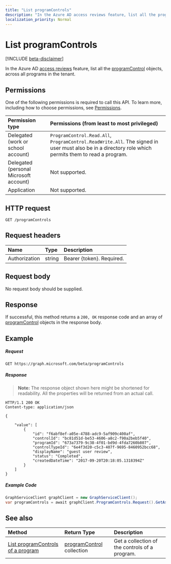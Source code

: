 ```yaml
---
title: "List programControls"
description: "In the Azure AD access reviews feature, list all the programControl objects, across all programs in the tenant."
localization_priority: Normal
---
```


# List programControls

[!INCLUDE [beta-disclaimer](../../includes/beta-disclaimer.md)]

In the Azure AD [access reviews](../resources/accessreviews-root.md) feature, list all the [programControl](../resources/programcontrol.md) objects, across all programs in the tenant.
## Permissions
One of the following permissions is required to call this API. To learn more, including how to choose permissions, see [Permissions](/graph/permissions-reference).

|Permission type                        | Permissions (from least to most privileged)              |
|:--------------------------------------|:---------------------------------------------------------|
|Delegated (work or school account)     | `ProgramControl.Read.All`, `ProgramControl.ReadWrite.All`.  The signed in user must also be in a directory role which permits them to read a program. |
|Delegated (personal Microsoft account) | Not supported. |
|Application                            | Not supported. |

## HTTP request
<!-- { "blockType": "ignored" } -->
```http
GET /programControls
```
## Request headers
| Name         | Type        | Description |
|:-------------|:------------|:------------|
| Authorization | string | Bearer \{token\}. Required. |

## Request body
No request body should be supplied.

## Response
If successful, this method returns a `200, OK` response code and an array of [programControl](../resources/programcontrol.md) objects in the response body.

## Example
##### Request

<!-- {
  "blockType": "request",
  "name": "get_programControl"
}-->
```http
GET https://graph.microsoft.com/beta/programControls
```

##### Response
>**Note:** The response object shown here might be shortened for readability. All the properties will be returned from an actual call.
<!-- {
  "blockType": "response",
  "truncated": true,
  "@odata.type": "microsoft.graph.programControl",
    "isCollection": true
} -->
```http
HTTP/1.1 200 OK
Content-type: application/json

{

    "value": [
        {
            "id": "f6abf8ef-a05e-4788-adc9-5af909c400af",
            "controlId": "bc81d51d-be53-4606-a8c2-f90a2beb5f40",
            "programId": "673a7379-9c38-4f01-bd9d-4fda7260b807",
            "controlTypeId": "6e4f3d20-c5c3-407f-9695-8460952bcc68",
            "displayName": "guest user review",
            "status": "Completed",
            "createdDateTime": "2017-09-20T20:18:05.1318394Z"
        }
    ]
}

```

##### Example Code

```C#
GraphServiceClient graphClient = new GraphServiceClient();
var programControls = await graphClient.ProgramControls.Request().GetAsync();

```

## See also

| Method		   | Return Type	|Description|
|:---------------|:--------|:----------|
|[List programControls of a program](program-listcontrols.md) |		[programControl](../resources/programcontrol.md) collection|	Get a collection of the controls of a program.|


<!--
{
  "type": "#page.annotation",
  "description": "List programControls",
  "keywords": "",
  "section": "documentation",
  "tocPath": "",
  "suppressions": [
    "Error: /api-reference/beta/api/programcontrol-list.md:\r\n      Exception processing links.\r\n    System.ArgumentException: Link Definition was null. Link text: !INCLUDE [beta-disclaimer](../../includes/beta-disclaimer.md)\r\n      at ApiDoctor.Validation.DocFile.get_LinkDestinations()\r\n      at ApiDoctor.Validation.DocSet.ValidateLinks(Boolean includeWarnings, String[] relativePathForFiles, IssueLogger issues, Boolean requireFilenameCaseMatch, Boolean printOrphanedFiles)"
  ]
}
-->
